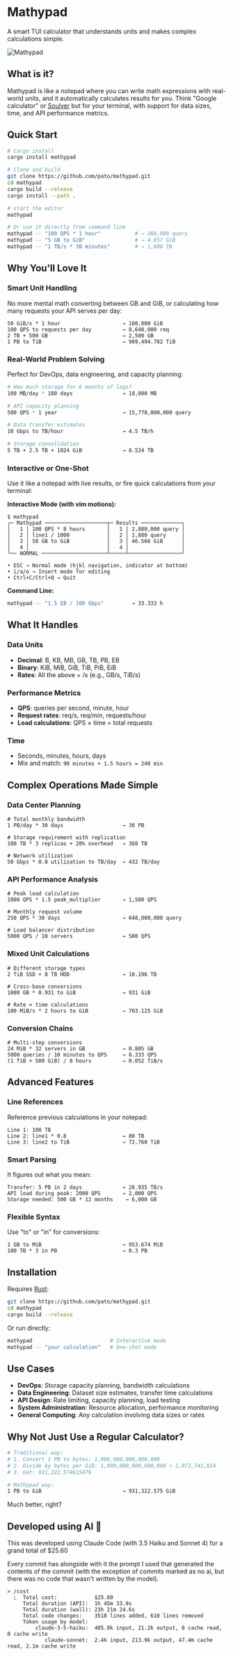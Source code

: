 # Mathypad

A smart TUI calculator that understands units and makes complex calculations
simple.

![Mathypad](./screenshots/screen1.png "Mathypad")

## What is it?

Mathypad is like a notepad where you can write math expressions with real-world
units, and it automatically calculates results for you. Think "Google
calculator" or [Soulver][soulver] but for your terminal, with support for data
sizes, time, and API performance metrics.

[soulver]: https://soulver.app/

## Quick Start

```bash
# Cargo install
cargo install mathypad

# Clone and build
git clone https://github.com/pato/mathypad.git
cd mathypad
cargo build --release
cargo install --path .
```


```bash
# start the editor
mathypad
```

```bash
# Or use it directly from command line
mathypad -- "100 QPS * 1 hour"           # → 360,000 query
mathypad -- "5 GB to GiB"                # → 4.657 GiB
mathypad -- "1 TB/s * 30 minutes"        # → 1,800 TB
```

## Why You'll Love It

### Smart Unit Handling
No more mental math converting between GB and GiB, or calculating how many requests your API serves per day:

```
50 GiB/s * 1 hour                    → 180,000 GiB
100 QPS to requests per day          → 8,640,000 req
2 TB + 500 GB                        → 2,500 GB
1 PB to TiB                          → 909,494.702 TiB
```

### Real-World Problem Solving
Perfect for DevOps, data engineering, and capacity planning:

```bash
# How much storage for 6 months of logs?
100 MB/day * 180 days                → 18,000 MB

# API capacity planning
500 QPS * 1 year                     → 15,778,800,000 query

# Data transfer estimates  
10 Gbps to TB/hour                   → 4.5 TB/h

# Storage consolidation
5 TB + 2.5 TB + 1024 GiB             → 8.524 TB
```

### Interactive or One-Shot
Use it like a notepad with live results, or fire quick calculations from your terminal:

**Interactive Mode (with vim motions):**
```
$ mathypad
┌─ Mathypad ────────────────────┬─ Results ─────────────┐
│   1 │ 100 QPS * 8 hours       │   1 │ 2,880,000 query │
│   2 │ line1 / 1000            │   2 │ 2,880 query     │
│   3 │ 50 GB to GiB            │   3 │ 46.566 GiB      │
│   4 │                         │   4 │                 │
└── NORMAL ─────────────────────┴─────┴─────────────────┘

• ESC → Normal mode (hjkl navigation, indicator at bottom)
• i/a/o → Insert mode for editing
• Ctrl+C/Ctrl+Q → Quit
```

**Command Line:**
```bash
mathypad -- "1.5 EB / 100 Gbps"         → 33.333 h
```

## What It Handles

### Data Units
- **Decimal**: B, KB, MB, GB, TB, PB, EB
- **Binary**: KiB, MiB, GiB, TiB, PiB, EiB
- **Rates**: All the above + /s (e.g., GB/s, TiB/s)

### Performance Metrics
- **QPS**: queries per second, minute, hour
- **Request rates**: req/s, req/min, requests/hour
- **Load calculations**: QPS × time = total requests

### Time
- Seconds, minutes, hours, days
- Mix and match: `90 minutes + 1.5 hours = 240 min`

## Complex Operations Made Simple

### Data Center Planning
```
# Total monthly bandwidth
1 PB/day * 30 days                   → 30 PB

# Storage requirement with replication  
100 TB * 3 replicas + 20% overhead   → 360 TB

# Network utilization
50 Gbps * 0.8 utilization to TB/day  → 432 TB/day
```

### API Performance Analysis
```
# Peak load calculation
1000 QPS * 1.5 peak_multiplier       → 1,500 QPS

# Monthly request volume
250 QPS * 30 days                    → 648,000,000 query

# Load balancer distribution
5000 QPS / 10 servers                → 500 QPS
```

### Mixed Unit Calculations
```
# Different storage types
2 TiB SSD + 8 TB HDD                 → 10.196 TB

# Cross-base conversions
1000 GB * 0.931 to GiB               → 931 GiB

# Rate × time calculations
100 MiB/s * 2 hours to GiB           → 703.125 GiB
```

### Conversion Chains
```
# Multi-step conversions
24 MiB * 32 servers in GB            → 0.805 GB
5000 queries / 10 minutes to QPS     → 8.333 QPS
(1 TiB + 500 GiB) / 8 hours          → 0.052 TiB/s
```

## Advanced Features

### Line References
Reference previous calculations in your notepad:
```
Line 1: 100 TB
Line 2: line1 * 0.8                  → 80 TB
Line 3: line2 to TiB                 → 72.760 TiB
```

### Smart Parsing
It figures out what you mean:
```
Transfer: 5 PB in 2 days             → 28.935 TB/s
API load during peak: 2000 QPS       → 2,000 QPS
Storage needed: 500 GB * 12 months    → 6,000 GB
```

### Flexible Syntax
Use "to" or "in" for conversions:
```
1 GB to MiB                          → 953.674 MiB
100 TB * 3 in PB                     → 0.3 PB
```

## Installation

Requires [Rust](https://rustup.rs/):

```bash
git clone https://github.com/pato/mathypad.git
cd mathypad
cargo build --release
```

Or run directly:
```bash
mathypad                         # Interactive mode
mathypad -- "your calculation"   # One-shot mode
```

## Use Cases

- **DevOps**: Storage capacity planning, bandwidth calculations
- **Data Engineering**: Dataset size estimates, transfer time calculations  
- **API Design**: Rate limiting, capacity planning, load testing
- **System Administration**: Resource allocation, performance monitoring
- **General Computing**: Any calculation involving data sizes or rates

## Why Not Just Use a Regular Calculator?

```bash
# Traditional way:
# 1. Convert 1 PB to bytes: 1,000,000,000,000,000
# 2. Divide by bytes per GiB: 1,000,000,000,000,000 ÷ 1,073,741,824
# 3. Get: 931,322.574615479

# Mathypad way:
1 PB to GiB                          → 931,322.575 GiB
```

Much better, right?

## Developed using AI 🤖

This was developed using Claude Code (with 3.5 Haiku and Sonnet 4) for a grand
total of $25.60

Every commit has alongside with it the prompt I used that generated the
contents of the commit (with the exception of commits marked as no ai, but
there was no code that wasn't written by the model).

```
> /cost
  ⎿  Total cost:            $25.60
     Total duration (API):  1h 45m 33.9s
     Total duration (wall): 23h 21m 24.6s
     Total code changes:    3518 lines added, 610 lines removed
     Token usage by model:
         claude-3-5-haiku:  405.9k input, 21.2k output, 0 cache read, 0 cache write
            claude-sonnet:  2.4k input, 213.9k output, 47.4m cache read, 2.1m cache write
```
